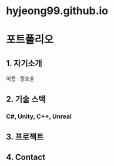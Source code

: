 # hyjeong99.github.io
# 포트폴리오
## 1. 자기소개
이름 : 정호윤

## 2. 기술 스택
### C#, Unity, C++, Unreal
## 3. 프로젝트

## 4. Contact

